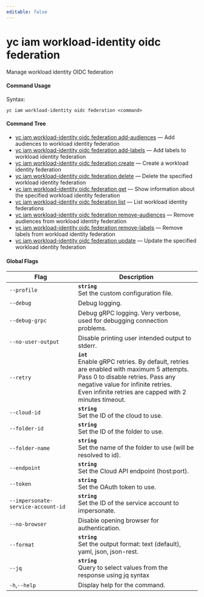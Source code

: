 ```yaml
---
editable: false
---
```


# yc iam workload-identity oidc federation

Manage workload identity OIDC federation

#### Command Usage

Syntax: 

`yc iam workload-identity oidc federation <command>`

#### Command Tree

- [yc iam workload-identity oidc federation add-audiences](add-audiences.md) — Add audiences to workload identity federation
- [yc iam workload-identity oidc federation add-labels](add-labels.md) — Add labels to workload identity federation
- [yc iam workload-identity oidc federation create](create.md) — Create a workload identity federation
- [yc iam workload-identity oidc federation delete](delete.md) — Delete the specified workload identity federation
- [yc iam workload-identity oidc federation get](get.md) — Show information about the specified workload identity federation
- [yc iam workload-identity oidc federation list](list.md) — List workload identity federations
- [yc iam workload-identity oidc federation remove-audiences](remove-audiences.md) — Remove audiences from workload identity federation
- [yc iam workload-identity oidc federation remove-labels](remove-labels.md) — Remove labels from workload identity federation
- [yc iam workload-identity oidc federation update](update.md) — Update the specified workload identity federation

#### Global Flags

| Flag | Description |
|----|----|
|`--profile`|<b>`string`</b><br/>Set the custom configuration file.|
|`--debug`|Debug logging.|
|`--debug-grpc`|Debug gRPC logging. Very verbose, used for debugging connection problems.|
|`--no-user-output`|Disable printing user intended output to stderr.|
|`--retry`|<b>`int`</b><br/>Enable gRPC retries. By default, retries are enabled with maximum 5 attempts.<br/>Pass 0 to disable retries. Pass any negative value for infinite retries.<br/>Even infinite retries are capped with 2 minutes timeout.|
|`--cloud-id`|<b>`string`</b><br/>Set the ID of the cloud to use.|
|`--folder-id`|<b>`string`</b><br/>Set the ID of the folder to use.|
|`--folder-name`|<b>`string`</b><br/>Set the name of the folder to use (will be resolved to id).|
|`--endpoint`|<b>`string`</b><br/>Set the Cloud API endpoint (host:port).|
|`--token`|<b>`string`</b><br/>Set the OAuth token to use.|
|`--impersonate-service-account-id`|<b>`string`</b><br/>Set the ID of the service account to impersonate.|
|`--no-browser`|Disable opening browser for authentication.|
|`--format`|<b>`string`</b><br/>Set the output format: text (default), yaml, json, json-rest.|
|`--jq`|<b>`string`</b><br/>Query to select values from the response using jq syntax|
|`-h`,`--help`|Display help for the command.|
